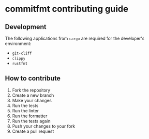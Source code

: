 # commitfmt contributing guide

## Development

The following applications from `cargo` are required for the developer's environment:

- `git-cliff`
- `clippy`
- `rustfmt`

## How to contribute

1. Fork the repository
2. Create a new branch
3. Make your changes
4. Run the tests
5. Run the linter
6. Run the formatter
7. Run the tests again
8. Push your changes to your fork
9. Create a pull request

